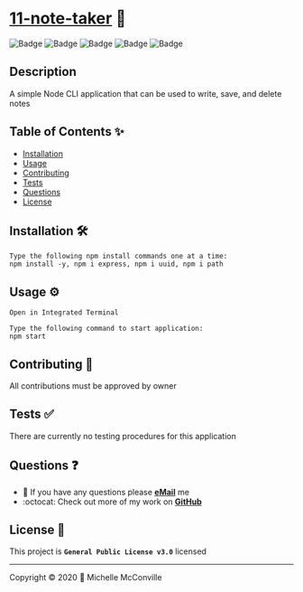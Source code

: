 
# [11-note-taker](https://mchel-note-taker.herokuapp.com/) 🔗

![Badge](https://8nxhgwjcvhpi.runkit.sh)
![Badge](https://ixln01j0o4kn.runkit.sh)
![Badge](https://x2svn726msit.runkit.sh)
![Badge](https://2ss5ft5rcga1.runkit.sh)
![Badge](https://img.shields.io/badge/license-GPL%20v3-40e637)

## Description

A simple Node CLI application that can be used to write, save, and delete notes

## Table of Contents ✨

* [Installation](#installation)
* [Usage](#usage)
* [Contributing](#contributing)
* [Tests](#tests)
* [Questions](#questions)
* [License](#license)

## Installation 🛠️ <a name="installation"></a>

```node
Type the following npm install commands one at a time:
npm install -y, npm i express, npm i uuid, npm i path
```

## Usage ⚙️ <a name="usage"></a>

`Open in Integrated Terminal`

```node
Type the following command to start application:
npm start
```

## Contributing 🤝 <a name="contributing"></a>

All contributions must be approved by owner

## Tests ✅ <a name="tests"></a>

There are currently no testing procedures for this application

## Questions ❓ <a name="questions"></a>

* 📧 If you have any questions please [**eMail**](mailto:dev.mchel@gmail.com) me
* :octocat: Check out more of my work on [**GitHub**](https://github.com/MichelleMcConville)

## License 📝 <a name="license"></a>

This project is **`General Public License v3.0`** licensed

---

 Copyright ©️ 2020 🌷 Michelle McConville
